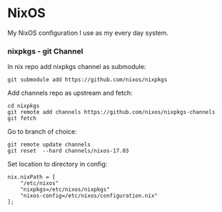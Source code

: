 # NixOS

My NixOS configuration I use as my every day system.

### nixpkgs - git Channel

In nix repo add nixpkgs channel as submodule:

    git submodule add https://github.com/nixos/nixpkgs

Add channels repo as upstream and fetch:

    cd nixpkgs
    git remote add channels https://github.com/nixos/nixpkgs-channels
    git fetch

Go to branch of choice:

    git remote update channels
    git reset  --hard channels/nixos-17.03

Set location to directory in config:

    nix.nixPath = [
        "/etc/nixos"
        "nixpkgs=/etc/nixos/nixpkgs"
        "nixos-config=/etc/nixos/configuration.nix"
    ];
